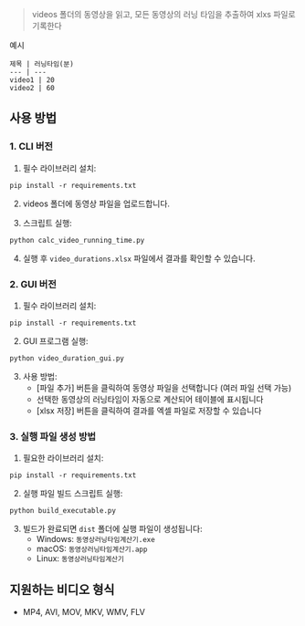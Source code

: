 > videos 폴더의 동영상을 읽고, 모든 동영상의 러닝 타임을 추출하여 xlxs 파일로 기록한다

예시
```
제목 | 러닝타임(분)
--- | ---
video1 | 20
video2 | 60
```

## 사용 방법

### 1. CLI 버전 

1. 필수 라이브러리 설치:
```
pip install -r requirements.txt
```

2. videos 폴더에 동영상 파일을 업로드합니다.

3. 스크립트 실행:
```
python calc_video_running_time.py
```

4. 실행 후 `video_durations.xlsx` 파일에서 결과를 확인할 수 있습니다.

### 2. GUI 버전

1. 필수 라이브러리 설치:
```
pip install -r requirements.txt
```

2. GUI 프로그램 실행:
```
python video_duration_gui.py
```

3. 사용 방법:
   - [파일 추가] 버튼을 클릭하여 동영상 파일을 선택합니다 (여러 파일 선택 가능)
   - 선택한 동영상의 러닝타임이 자동으로 계산되어 테이블에 표시됩니다
   - [xlsx 저장] 버튼을 클릭하여 결과를 엑셀 파일로 저장할 수 있습니다

### 3. 실행 파일 생성 방법

1. 필요한 라이브러리 설치:
```
pip install -r requirements.txt
```

2. 실행 파일 빌드 스크립트 실행:
```
python build_executable.py
```

3. 빌드가 완료되면 `dist` 폴더에 실행 파일이 생성됩니다:
   - Windows: `동영상러닝타임계산기.exe`
   - macOS: `동영상러닝타임계산기.app`
   - Linux: `동영상러닝타임계산기`

## 지원하는 비디오 형식
- MP4, AVI, MOV, MKV, WMV, FLV

